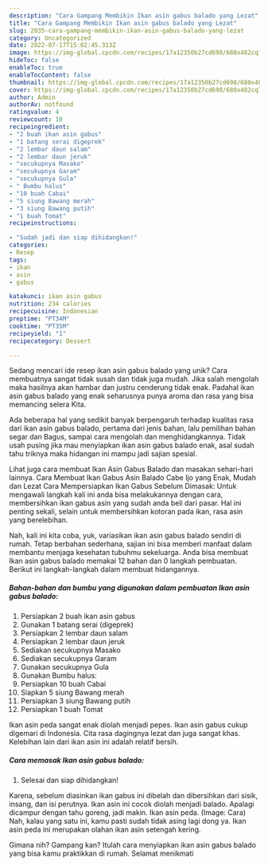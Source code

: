 ```yaml
---
description: "Cara Gampang Membikin Ikan asin gabus balado yang Lezat"
title: "Cara Gampang Membikin Ikan asin gabus balado yang Lezat"
slug: 2035-cara-gampang-membikin-ikan-asin-gabus-balado-yang-lezat
category: Uncategorized
date: 2022-07-17T15:02:45.313Z
image: https://img-global.cpcdn.com/recipes/17a12350b27cd698/680x482cq70/ikan-asin-gabus-balado-foto-resep-utama.jpg
hideToc: false
enableToc: true
enableTocContent: false
thumbnail: https://img-global.cpcdn.com/recipes/17a12350b27cd698/680x482cq70/ikan-asin-gabus-balado-foto-resep-utama.jpg
cover: https://img-global.cpcdn.com/recipes/17a12350b27cd698/680x482cq70/ikan-asin-gabus-balado-foto-resep-utama.jpg
author: Admin
authorAv: notfound
ratingvalue: 4
reviewcount: 10
recipeingredient:
- "2 buah ikan asin gabus"
- "1 batang serai digeprek"
- "2 lembar daun salam"
- "2 lembar daun jeruk"
- "secukupnya Masako"
- "secukupnya Garam"
- "secukupnya Gula"
- " Bumbu halus"
- "10 buah Cabai"
- "5 siung Bawang merah"
- "3 siung Bawang putih"
- "1 buah Tomat"
recipeinstructions:

- "Sudah jadi dan siap dihidangkan!"
categories:
- Resep
tags:
- ikan
- asin
- gabus

katakunci: ikan asin gabus 
nutrition: 234 calories
recipecuisine: Indonesian
preptime: "PT34M"
cooktime: "PT35M"
recipeyield: "1"
recipecategory: Dessert

---
```





Sedang mencari ide resep ikan asin gabus balado yang unik? Cara membuatnya sangat tidak susah dan tidak juga mudah. Jika salah mengolah maka hasilnya akan hambar dan justru cenderung tidak enak. Padahal ikan asin gabus balado yang enak seharusnya punya aroma dan rasa yang bisa memancing selera Kita.





Ada beberapa hal yang sedikit banyak berpengaruh terhadap kualitas rasa dari ikan asin gabus balado, pertama dari jenis bahan, lalu pemilihan bahan segar dan Bagus, sampai cara mengolah dan menghidangkannya. Tidak usah pusing jika mau menyiapkan ikan asin gabus balado enak,      asal sudah tahu triknya maka hidangan ini mampu jadi sajian spesial.














Lihat juga cara membuat Ikan Asin Gabus Balado dan masakan sehari-hari lainnya. Cara Membuat Ikan Gabus Asin Balado Cabe Ijo yang Enak, Mudah dan Lezat Cara Mempersiapkan Ikan Gabus Sebelum Dimasak: Untuk mengawali langkah kali ini anda bisa melakukannya dengan cara, membersihkan ikan gabus asin yang sudah anda beli dari pasar. Hal ini penting sekali, selain untuk membersihkan kotoran pada ikan, rasa asin yang berelebihan.






Nah, kali ini kita coba, yuk, variasikan ikan asin gabus balado sendiri di rumah. Tetap berbahan sederhana, sajian ini bisa memberi manfaat dalam membantu menjaga kesehatan tubuhmu sekeluarga. Anda bisa membuat Ikan asin gabus balado memakai 12 bahan dan 0 langkah pembuatan. Berikut ini langkah-langkah dalam membuat hidangannya.

<!--inarticleads1-->

##### Bahan-bahan dan bumbu yang digunakan dalam pembuatan Ikan asin gabus balado:

1. Persiapkan 2 buah ikan asin gabus
1. Gunakan 1 batang serai (digeprek)
1. Persiapkan 2 lembar daun salam
1. Persiapkan 2 lembar daun jeruk
1. Sediakan secukupnya Masako
1. Sediakan secukupnya Garam
1. Gunakan secukupnya Gula
1. Gunakan  Bumbu halus:
1. Persiapkan 10 buah Cabai
1. Siapkan 5 siung Bawang merah
1. Persiapkan 3 siung Bawang putih
1. Persiapkan 1 buah Tomat


Ikan asin peda sangat enak diolah menjadi pepes. Ikan asin gabus cukup digemari di Indonesia. Cita rasa dagingnya lezat dan juga sangat khas. Kelebihan lain dari ikan asin ini adalah relatif bersih. 

<!--inarticleads2-->

##### Cara memasak Ikan asin gabus balado:


1. Selesai dan siap dihidangkan!

Karena, sebelum diasinkan ikan gabus ini dibelah dan dibersihkan dari sisik, insang, dan isi perutnya. Ikan asin ini cocok diolah menjadi balado. Apalagi dicampur dengan tahu goreng, jadi makin. Ikan asin peda. (Image: Cara) Nah, kalau yang satu ini, kamu pasti sudah tidak asing lagi dong ya. Ikan asin peda ini merupakan olahan ikan asin setengah kering. 

Gimana nih? Gampang kan? Itulah cara menyiapkan ikan asin gabus balado yang bisa kamu praktikkan di rumah. Selamat menikmati
